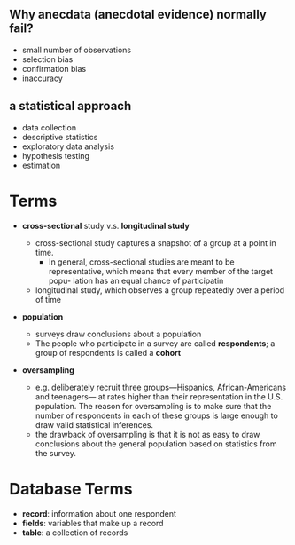 ## Why anecdata (anecdotal evidence) normally fail?
* small number of observations
* selection bias
* confirmation bias 
* inaccuracy

## a statistical approach
* data collection 
* descriptive statistics
* exploratory data analysis
* hypothesis testing
* estimation

# Terms
* **cross-sectional** study v.s. **longitudinal study**
    * cross-sectional study captures a snapshot of a group at a point in time. 
        * In general, cross-sectional studies are meant to be representative, which means that every member of the target popu- lation has an equal chance of participatin
    * longitudinal study, which observes a group repeatedly over a period of time
* **population**
    * surveys draw conclusions about a population
    * The people who participate in a survey are called **respondents**; a group of respondents is called a **cohort**
    
* **oversampling**
    * e.g. deliberately recruit three groups—Hispanics, African-Americans and teenagers— at rates higher than their representation in the U.S. population. The reason for oversampling is to make sure that the number of respondents in each of these groups is large enough to draw valid statistical inferences.
    * the drawback of oversampling is that it is not as easy to draw conclusions about the general population based on statistics from the survey. 

# Database Terms
* **record**: information about one respondent
* **fields**: variables that make up a record
* **table**: a collection of records

